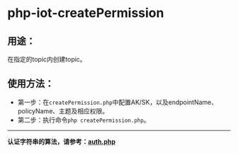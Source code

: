 # php-iot-createPermission

## 用途：

在指定的topic内创建topic。

## 使用方法：

* 第一步：在`createPermission.php`中配置AK/SK，以及endpointName、policyName、主题及相应权限。
* 第二步：执行命令`php createPermission.php`。

---

**认证字符串的算法，请参考：[auth.php](../../authorization/auth.php)**